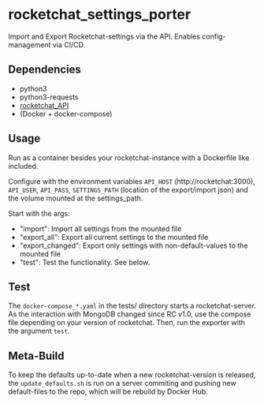 # rocketchat_settings_porter

Import and Export Rocketchat-settings via the API. Enables config-management via CI/CD.

## Dependencies

- python3
- python3-requests
- [rocketchat_API](https://github.com/jadolg/rocketchat_API)
- (Docker + docker-compose)

## Usage

Run as a container besides your rocketchat-instance with a Dockerfile like included. 

Configure with the environment variables `API_HOST` (http://rocketchat:3000), `API_USER`, `API_PASS`, 
`SETTINGS_PATH` (location of the export/import json) and the volume mounted at the settings_path.

Start with the args:
- "import": Import all settings from the mounted file
- "export_all": Export all current settings to the mounted file
- "export_changed": Export only settings with non-default-values to the mounted file
- "test": Test the functionality. See below.

## Test

The `docker-compose_*.yaml` in the tests/ directory starts a rocketchat-server.
As the interaction with MongoDB changed since RC v1.0, use the compose file depending on your version of rocketchat.
Then, run the exporter with the argument `test`.

## Meta-Build

To keep the defaults up-to-date when a new rocketchat-version is released, the `update_defaults.sh` is run
on a server commiting and pushing new default-files to the repo, which will be rebuild by Docker Hub.
